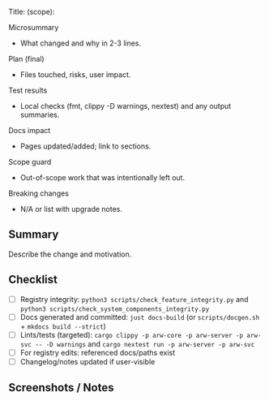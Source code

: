 Title: <type>(scope): <short summary>

Microsummary
- What changed and why in 2-3 lines.

Plan (final)
- Files touched, risks, user impact.

Test results
- Local checks (fmt, clippy -D warnings, nextest) and any output summaries.

Docs impact
- Pages updated/added; link to sections.

Scope guard
- Out-of-scope work that was intentionally left out.

Breaking changes
- N/A or list with upgrade notes.

## Summary

Describe the change and motivation.

## Checklist

- [ ] Registry integrity: `python3 scripts/check_feature_integrity.py` and `python3 scripts/check_system_components_integrity.py`
- [ ] Docs generated and committed: `just docs-build` (or `scripts/docgen.sh` + `mkdocs build --strict`)
- [ ] Lints/tests (targeted): `cargo clippy -p arw-core -p arw-server -p arw-svc -- -D warnings` and `cargo nextest run -p arw-server -p arw-svc`
- [ ] For registry edits: referenced docs/paths exist
- [ ] Changelog/notes updated if user-visible

## Screenshots / Notes

